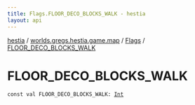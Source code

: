 ```yaml
---
title: Flags.FLOOR_DECO_BLOCKS_WALK - hestia
layout: api
---
```


<div class='api-docs-breadcrumbs'><a href="../../index.html">hestia</a> / <a href="../index.html">worlds.gregs.hestia.game.map</a> / <a href="index.html">Flags</a> / <a href="./-f-l-o-o-r_-d-e-c-o_-b-l-o-c-k-s_-w-a-l-k.html">FLOOR_DECO_BLOCKS_WALK</a></div>

# FLOOR_DECO_BLOCKS_WALK

<div class="signature"><code><span class="keyword">const</span> <span class="keyword">val </span><span class="identifier">FLOOR_DECO_BLOCKS_WALK</span><span class="symbol">: </span><a href="https://kotlinlang.org/api/latest/jvm/stdlib/kotlin/-int/index.html"><span class="identifier">Int</span></a></code></div>
